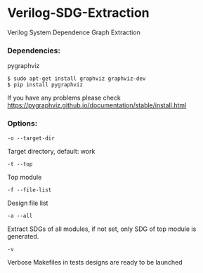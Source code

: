 
# Verilog-SDG-Extraction
Verilog System Dependence Graph Extraction

### Dependencies:
pygraphviz

	$ sudo apt-get install graphviz graphviz-dev
	$ pip install pygraphviz
If you have any problems please check https://pygraphviz.github.io/documentation/stable/install.html

### Options:

    -o --target-dir
 Target directory, default: work
 

    -t --top
  Top module
  

    -f --file-list
  Design file list
   

    -a --all
  Extract SDGs of all modules, if not set, only SDG of top module is generated.
 

    -v
   Verbose
Makefiles in tests designs are ready to be launched

